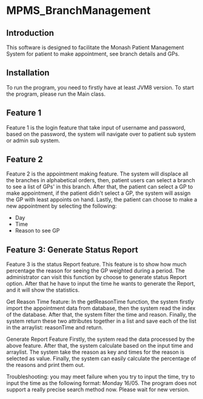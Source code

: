 # MPMS_BranchManagement

## Introduction

This software is designed to facilitate the Monash Patient Management System for patient to make appointment, see branch
details and GPs.

## Installation

To run the program, you need to firstly have at least JVM8 version. To start the program, please run the Main class.

## Feature 1

Feature 1 is the login feature that take input of username and password, based on the password, the system will navigate
over to patient sub system or admin sub system.


## Feature 2

Feature 2 is the appointment making feature. The system will displace all the branches in alphabetical orders, then,
patient users can select a branch to see a list of GPs' in this branch. After that, the patient can select a GP to make
appointment, if the patient didn't select a GP, the system will assign the GP with least appoints on hand. Lastly, the
patient can choose to make a new appointment by selecting the following:

* Day
* Time
* Reason to see GP

## Feature 3: Generate Status Report

Feature 3 is the status Report feature. This feature is to show how much percentage the reason for seeing the GP
weighted during a period. The administrator can visit this function by choose to generate status Report option. After
that he have to input the time he wants to generate the Report, and it will show the statistics.

Get Reason Time feature:
In the getReasonTime function, the system firstly import the appointment data from database, then the system read the
index of the database. After that, the system filter the time and reason. Finally, the system return these two
attributes together in a list and save each of the list in the arraylist: reasonTime and return.

Generate Report Feature Firstly, the system read the data processed by the above feature. After that, the system
calculate based on the input time and arraylist. The system take the reason as key and times for the reason is selected
as value. Finally, the system can easily calculate the percentage of the reasons and print them out.

Troubleshooting: you may meet failure when you try to input the time, try to input the time as the following format:
Monday 16/05. The program does not support a really precise search method now. Please wait for new version.